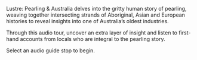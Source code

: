 Lustre: Pearling & Australia delves into the gritty human story of pearling, weaving together intersecting strands of Aboriginal, Asian and European histories to reveal insights into one of Australia’s oldest industries.

Through this audio tour, uncover an extra layer of insight and listen to first-hand accounts from locals who are integral to the pearling story. 

Select an audio guide stop to begin.